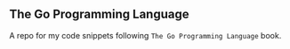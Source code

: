 
## The Go Programming Language

A repo for my code snippets following `The Go Programming Language` book.
